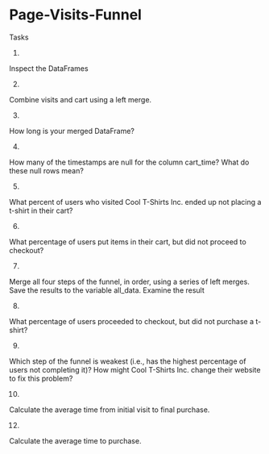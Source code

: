 # Page-Visits-Funnel

Tasks 

1. 
Inspect the DataFrames 


2.
Combine visits and cart using a left merge.

3.
How long is your merged DataFrame?

4.
How many of the timestamps are null for the column cart_time?
What do these null rows mean?

5.
What percent of users who visited Cool T-Shirts Inc. ended up not placing a t-shirt in their cart?

6.
What percentage of users put items in their cart, but did not proceed to checkout?

7.
Merge all four steps of the funnel, in order, using a series of left merges. Save the results to the variable all_data.
Examine the result

8.
What percentage of users proceeded to checkout, but did not purchase a t-shirt?

9.
Which step of the funnel is weakest (i.e., has the highest percentage of users not completing it)?
How might Cool T-Shirts Inc. change their website to fix this problem?

10.
Calculate the average time from initial visit to final purchase.

12.
Calculate the average time to purchase.

